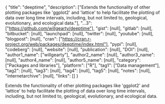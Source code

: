 {
  "title": "deeptime",
  "description": ["Extends the functionality of other plotting packages like 'ggplot2' and 'lattice' to help facilitate the plotting of data over long time intervals, including, but not limited to, geological, evolutionary, and ecological data."],
  "...3": ["https://github.com/willgearty/deeptime"],
  "gist": [null],
  "gitlab": [null],
  "bitbucket": [null],
  "launchpad": [null],
  "twitter": [null],
  "youtube": [null],
  "blogpost": [null],
  "cran": ["https://cran.r-project.org/web/packages/deeptime/index.html"],
  "pypi": [null],
  "codeberg": [null],
  "website": [null],
  "publication": [null],
  "DOI": [null],
  "author1_name": ["willgearty"],
  "author2_name": [null],
  "author3_name": [null],
  "author4_name": [null],
  "author5_name": [null],
  "category": ["Packages and libraries"],
  "platform": ["R"],
  "tag1": ["Data management"],
  "tag2": [null],
  "tag3": [null],
  "tag4": [null],
  "tag5": [null],
  "notes": [null],
  "internetarchive": [null],
  "links": []
}

<!-- Generated by csv2md.R – do not edit by hand -->

Extends the functionality of other plotting packages like 'ggplot2' and 'lattice' to help facilitate the plotting of data over long time intervals, including, but not limited to, geological, evolutionary, and ecological data.